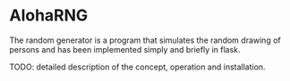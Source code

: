 # AlohaRNG

The random generator is a program that simulates the random drawing of persons
and has been implemented simply and briefly in flask.

TODO: detailed description of the concept, operation and installation.
